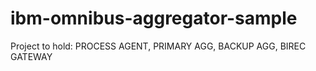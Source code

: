 # ibm-omnibus-aggregator-sample
Project to hold: PROCESS AGENT, PRIMARY AGG, BACKUP AGG, BIREC GATEWAY
